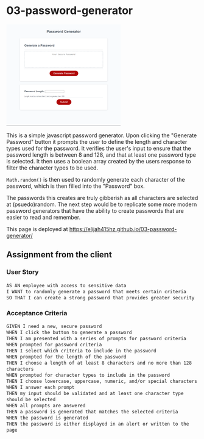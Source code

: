 # 03-password-generator

![Password Generator Preview](/assets/passwordGeneratorPreview.png)

This is a simple javascript password generator. Upon clicking the "Generate Password" button it prompts the user to define the length and character types used for the password. It verifies the user's input to ensure that the password length is between 8 and 128, and that at least one password type is selected. It then uses a boolean array created by the users response to filter the character types to be used. 

`Math.random()` is then used to randomly generate each character of the password, which is then filled into the "Password" box.

The passwords this creates are truly gibberish as all characters are selected at (psuedo)random. The next step would be to replicate some more modern password generators that have the ability to create passwords that are easier to read and remember.

This page is deployed at https://elijah415hz.github.io/03-password-generator/


## Assignment from the client
### User Story

```
AS AN employee with access to sensitive data
I WANT to randomly generate a password that meets certain criteria
SO THAT I can create a strong password that provides greater security
```

### Acceptance Criteria

```
GIVEN I need a new, secure password
WHEN I click the button to generate a password
THEN I am presented with a series of prompts for password criteria
WHEN prompted for password criteria
THEN I select which criteria to include in the password
WHEN prompted for the length of the password
THEN I choose a length of at least 8 characters and no more than 128 characters
WHEN prompted for character types to include in the password
THEN I choose lowercase, uppercase, numeric, and/or special characters
WHEN I answer each prompt
THEN my input should be validated and at least one character type should be selected
WHEN all prompts are answered
THEN a password is generated that matches the selected criteria
WHEN the password is generated
THEN the password is either displayed in an alert or written to the page
```